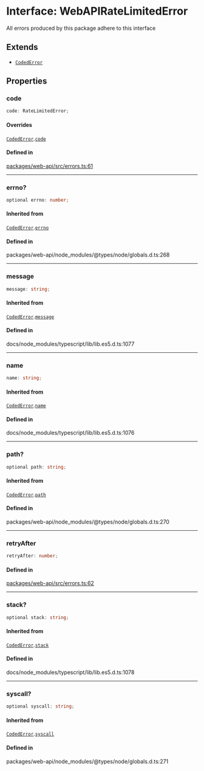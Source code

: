 # Interface: WebAPIRateLimitedError

All errors produced by this package adhere to this interface

## Extends

- [`CodedError`](CodedError.md)

## Properties

### code

```ts
code: RateLimitedError;
```

#### Overrides

[`CodedError`](CodedError.md).[`code`](CodedError.md#code)

#### Defined in

[packages/web-api/src/errors.ts:61](https://github.com/slackapi/node-slack-sdk/blob/main/packages/web-api/src/errors.ts#L61)

***

### errno?

```ts
optional errno: number;
```

#### Inherited from

[`CodedError`](CodedError.md).[`errno`](CodedError.md#errno)

#### Defined in

packages/web-api/node\_modules/@types/node/globals.d.ts:268

***

### message

```ts
message: string;
```

#### Inherited from

[`CodedError`](CodedError.md).[`message`](CodedError.md#message)

#### Defined in

docs/node\_modules/typescript/lib/lib.es5.d.ts:1077

***

### name

```ts
name: string;
```

#### Inherited from

[`CodedError`](CodedError.md).[`name`](CodedError.md#name)

#### Defined in

docs/node\_modules/typescript/lib/lib.es5.d.ts:1076

***

### path?

```ts
optional path: string;
```

#### Inherited from

[`CodedError`](CodedError.md).[`path`](CodedError.md#path)

#### Defined in

packages/web-api/node\_modules/@types/node/globals.d.ts:270

***

### retryAfter

```ts
retryAfter: number;
```

#### Defined in

[packages/web-api/src/errors.ts:62](https://github.com/slackapi/node-slack-sdk/blob/main/packages/web-api/src/errors.ts#L62)

***

### stack?

```ts
optional stack: string;
```

#### Inherited from

[`CodedError`](CodedError.md).[`stack`](CodedError.md#stack)

#### Defined in

docs/node\_modules/typescript/lib/lib.es5.d.ts:1078

***

### syscall?

```ts
optional syscall: string;
```

#### Inherited from

[`CodedError`](CodedError.md).[`syscall`](CodedError.md#syscall)

#### Defined in

packages/web-api/node\_modules/@types/node/globals.d.ts:271
